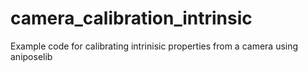 # camera_calibration_intrinsic
Example code for calibrating intrinisic properties from a camera using aniposelib
